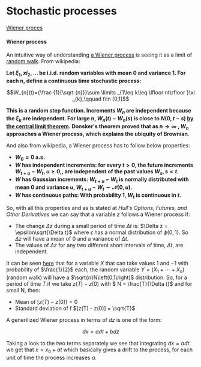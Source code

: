 # Stochastic processes #

[Wiener proces](#wiener-process)

#### Wiener process ####

An intuitive way of understanding [a Wiener process](https://en.wikipedia.org/wiki/Wiener_process) is seeing it as a limit of [random walk](https://github.com/joseprupi/randomwalk). From wikipedia:

**Let $\xi_1, xi_2, ...$ be i.i.d. random variables with mean 0 and variance 1. For each n, define a continuous time stochastic process:**


$$W_{n}(t)={\frac {1}{\sqrt {n}}}\sum \limits _{1\leq k\leq \lfloor nt\rfloor }\xi _{k},\qquad t\in [0,1]$$

**This is a random step function. Increments $W_{n}$ are independent because the $\xi _{k}$ are independent. For large n, $W_{n}(t)-W_{n}(s)$ is close to $N(0,t-s)$ [by the central limit theorem](https://github.com/joseprupi/randomwalk#central-limit-theorem). Donsker's theorem proved that as $n\to \infty$ , $W_{n}$ approaches a Wiener process, which explains the ubiquity of Brownian.**

And also from wikipedia, a Wiener process has to follow below properties:

* **$W_{0}=0$ a.s.**
* **$W$ has independent increments: for every $t>0,$ the future increments $W_{t+u}-W_{t},$ $u\geq 0,$, are independent of the past values $W_s, s<t.$**
* **$W$ has Gaussian increments: $W_{t+u}-W_{t}$ is normally distributed with mean $0$ and variance $u$, $W_{t+u}-W_{t}\sim {\mathcal {N}}(0,u).$**
* **$W$ has continuous paths: With probability $1$, $W_{t}$ is continuous in $t$.**

So, with all this properties and as is stated at *Hull's Options, Futures, and Other Derivatives* we can say that a variable $z$ follows a Wiener process if:

* The change $\Delta z$ during a small period of time $\Delta t$ is: $\Delta z = \epsilon\sqrt{\Delta t}$ where $\epsilon$ has a normal distribution of $\phi(0,1)$. So $\Delta z$ will have a mean of $0$ and a variance of $\Delta t$. 
* The values of $\Delta z$ for any two different short intervals of time, $\Delta t$, are independent.

It can be seen [here](https://github.com/joseprupi/randomwalk) that for a variable $X$ that can take values $1$ and $-1$ with probability of $\frac{1}{2}$ each, the random variable $Y = ( X_{1}+\cdots +X_{n})$ (random walk) will have a $\sqrt{n}N\left(0,1\right)$ distribution. So, for a period of time $T$ if we take $z(T)-z(0)$ with $ N = \frac{T}{\Delta t}$ and for small N, then:

* Mean of $[z(T) - z(0)] = 0$
* Standard deviation of f $[z(T) - z(0)] = \sqrt{T}$

A generilized Wiener process in terms of $dz$ is one of the form:

$$dx=adt+bdz$$

Taking a look to the two terms separately we see that integrating $dx=adt$ we get that $x=x_0+at$ which basically gives a drift to the process, for each unit of time the process increases $a$.

